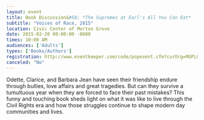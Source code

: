 ```yaml
---
layout: event
title: Book Discussion&#58; *The Supremes at Earl's All You Can Eat*
subtitle: "Voices of Race, 2015"
location: Civic Center of Morton Grove
date: 2015-02-20 00:00:00 -0600
times: 10:00 AM
audiences: ['Adults']
types: ['Books/Authors']
registration: http://www.eventkeeper.com/code/popevent.cfm?curOrg=MGPL&curApp=events&eID=3884150&thisDate=NO_DATE
canceled: "No"
---
```

Odette, Clarice, and Barbara Jean have seen their friendship endure through bullies, love affairs and great tragedies. But can they survive a tumultuous year when they are forced to face their past mistakes? This funny and touching book sheds light on what it was like to live through the Civil Rights era and how those struggles continue to shape modern day communities and lives.
